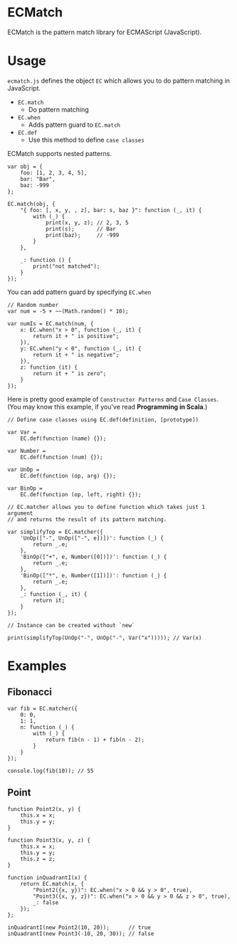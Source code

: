 ECMatch
========

ECMatch is the pattern match library for ECMAScript (JavaScript).

Usage
=====

`ecmatch.js` defines the object `EC` which allows you to do pattern matching in JavaScript.

* `EC.match`
  * Do pattern matching
* `EC.when`
  * Adds pattern guard to `EC.match`
* `EC.def`
  * Use this method to define `case classes`

ECMatch supports nested patterns.

    var obj = {
        foo: [1, 2, 3, 4, 5],
        bar: "Bar",
        baz: -999
    };

    EC.match(obj, {
        "{ foo: [, x, y, , z], bar: s, baz }": function (_, it) {
            with (_) {
                print(x, y, z); // 2, 3, 5
                print(s);       // Bar
                print(baz);     // -999
            }
        },

        _: function () {
            print("not matched");
        }
    });

You can add pattern guard by specifying `EC.when`

    // Random number
    var num = -5 + ~~(Math.random() * 10);

    var numIs = EC.match(num, {
        x: EC.when("x > 0", function (_, it) {
            return it + " is positive";
        }),
        y: EC.when("y < 0", function (_, it) {
            return it + " is negative";
        }),
        z: function (it) {
            return it + " is zero";
        }
    });

Here is pretty good example of `Constructor Patterns` and `Case Classes`.
(You may know this example, if you've read **Programming in Scala**.)

    // Define case classes using EC.def(definition, [prototype])

    var Var =
        EC.def(function (name) {});
    
    var Number =
        EC.def(function (num) {});
    
    var UnOp =
        EC.def(function (op, arg) {});
    
    var BinOp =
        EC.def(function (op, left, right) {});
    
    // EC.matcher allows you to define function which takes just 1 argument
    // and returns the result of its pattern matching.

    var simplifyTop = EC.matcher({
        'UnOp(["-", UnOp(["-", e])])': function (_) {
            return _.e;
        },
        'BinOp(["+", e, Number([0])])': function (_) {
            return _.e;
        },
        'BinOp(["*", e, Number([1])])': function (_) {
            return _.e;
        },
        _: function (_, it) {
            return it;
        }
    });

    // Instance can be created without `new`

    print(simplifyTop(UnOp("-", UnOp("-", Var("x"))))); // Var(x)

Examples
========

Fibonacci
---------

    var fib = EC.matcher({
        0: 0,
        1: 1,
        n: function (_) {
            with (_) {
                return fib(n - 1) + fib(n - 2);
            }
        }
    });
    
    console.log(fib(10)); // 55

Point
-----

    function Point2(x, y) {
        this.x = x;
        this.y = y;
    }
    
    function Point3(x, y, z) {
        this.x = x;
        this.y = y;
        this.z = z;
    }
    
    function inQuadrantI(x) {
        return EC.match(x, {
            "Point2({x, y})": EC.when("x > 0 && y > 0", true),
            "Point3({x, y, z})": EC.when("x > 0 && y > 0 && z > 0", true),
            _: false
        });
    };
    
    inQuadrantI(new Point2(10, 20));      // true
    inQuadrantI(new Point3(-10, 20, 30)); // false